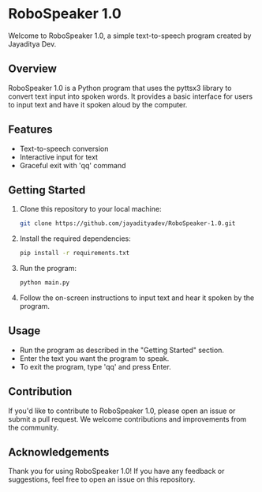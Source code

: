 ﻿# RoboSpeaker 1.0

Welcome to RoboSpeaker 1.0, a simple text-to-speech program created by Jayaditya Dev.

## Overview

RoboSpeaker 1.0 is a Python program that uses the pyttsx3 library to convert text input into spoken words. It provides a basic interface for users to input text and have it spoken aloud by the computer.

## Features

- Text-to-speech conversion
- Interactive input for text
- Graceful exit with 'qq' command

## Getting Started

1. Clone this repository to your local machine:

   ```bash
   git clone https://github.com/jayadityadev/RoboSpeaker-1.0.git
   ```

2. Install the required dependencies:

    ```bash
   pip install -r requirements.txt
   ```

3. Run the program:

    ```bash
    python main.py
    ```
   
4. Follow the on-screen instructions to input text and hear it spoken by the program.

## Usage

* Run the program as described in the "Getting Started" section.
* Enter the text you want the program to speak.
* To exit the program, type 'qq' and press Enter.

## Contribution

If you'd like to contribute to RoboSpeaker 1.0, please open an issue or submit a pull request. We welcome contributions and improvements from the community.

## Acknowledgements

Thank you for using RoboSpeaker 1.0! If you have any feedback or suggestions, feel free to open an issue on this repository.
